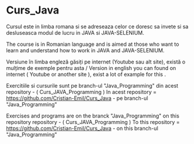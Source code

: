 # Curs_Java 
Cursul este in limba romana si se adreseaza celor ce doresc sa invete si sa desluseasca modul de lucru in JAVA si JAVA-SELENIUM.

The course is in Romanian language and is aimed at those who want to learn and understand how to work in JAVA and JAVA-SELENIUM.

Versiune în limba engleză găsiți pe internet (Youtube sau alt site), există o mulțime de exemple pentru asta / Version in english you can found on internet ( Youtube or another site ), exist a lot of example for this . 

Exercitiile si cursurile sunt pe branch-ul "Java_Programming" din acest repository - ( Curs_JAVA_Programming )
In acest repository = https://github.com/Cristian-Emil/Curs_Java - pe branch-ul "Java_Programming"

Exercises and programs are on the branck "Java_Programming" on this repository repository - ( Curs_JAVA_Programming )
To this repository = https://github.com/Cristian-Emil/Curs_Java - on this branch-ul "Java_Programming"
